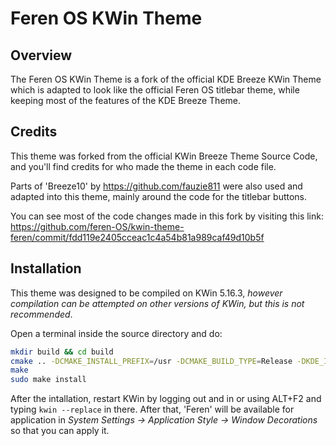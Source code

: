 # Feren OS KWin Theme

## Overview

The Feren OS KWin Theme is a fork of the official KDE Breeze KWin Theme which is adapted to look like the official Feren OS titlebar theme, while keeping most of the features of the KDE Breeze Theme.

## Credits

This theme was forked from the official KWin Breeze Theme Source Code, and you'll find credits for who made the theme in each code file.

Parts of 'Breeze10' by https://github.com/fauzie811 were also used and adapted into this theme, mainly around the code for the titlebar buttons.

You can see most of the code changes made in this fork by visiting this link: https://github.com/feren-OS/kwin-theme-feren/commit/fdd119e2405cceac1c4a54b81a989caf49d10b5f

## Installation

This theme was designed to be compiled on KWin 5.16.3, *however compilation can be attempted on other versions of KWin, but this is not recommended*.

Open a terminal inside the source directory and do:
```sh
mkdir build && cd build
cmake .. -DCMAKE_INSTALL_PREFIX=/usr -DCMAKE_BUILD_TYPE=Release -DKDE_INSTALL_LIBDIR=lib -DBUILD_TESTING=OFF -DKDE_INSTALL_USE_QT_SYS_PATHS=ON
make
sudo make install
```
After the intallation, restart KWin by logging out and in or using ALT+F2 and typing `kwin --replace` in there. After that, 'Feren' will be available for application in *System Settings &rarr; Application Style &rarr; Window Decorations* so that you can apply it.
